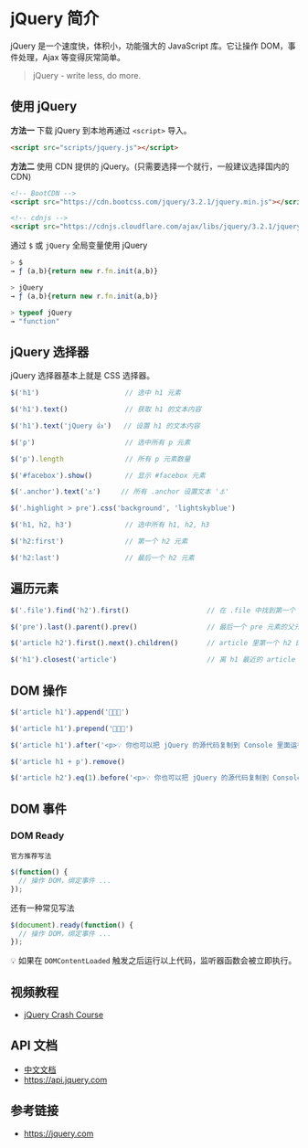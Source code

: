 # jQuery 简介

jQuery 是一个速度快，体积小，功能强大的 JavaScript 库。它让操作 DOM，事件处理，Ajax 等变得灰常简单。

> jQuery - write less, do more.

## 使用 jQuery
**方法一** 下载 jQuery 到本地再通过 `<script>` 导入。
```html
<script src="scripts/jquery.js"></script>
```
**方法二** 使用 CDN 提供的 jQuery。(只需要选择一个就行，一般建议选择国内的 CDN)
```html
<!-- BootCDN -->
<script src="https://cdn.bootcss.com/jquery/3.2.1/jquery.min.js"></script>

<!-- cdnjs -->
<script src="https://cdnjs.cloudflare.com/ajax/libs/jquery/3.2.1/jquery.min.js"></script>
```
通过 `$` 或 `jQuery` 全局变量使用 jQuery
```javascript
> $
→ ƒ (a,b){return new r.fn.init(a,b)}

> jQuery
→ ƒ (a,b){return new r.fn.init(a,b)}

> typeof jQuery
→ "function"
```

## jQuery 选择器
jQuery 选择器基本上就是 CSS 选择器。
```javascript 
$('h1')                     // 选中 h1 元素

$('h1').text()              // 获取 h1 的文本内容

$('h1').text('jQuery 👍')   // 设置 h1 的文本内容

$('p')                      // 选中所有 p 元素

$('p').length               // 所有 p 元素数量

$('#facebox').show()        // 显示 #facebox 元素

$('.anchor').text('⚓️')     // 所有 .anchor 设置文本 '⚓️'

$('.highlight > pre').css('background', 'lightskyblue')

$('h1, h2, h3')             // 选中所有 h1, h2, h3

$('h2:first')               // 第一个 h2 元素

$('h2:last')                // 最后一个 h2 元素
```

## 遍历元素
```javascript
$('.file').find('h2').first()                   // 在 .file 中找到第一个 h2 并获取其中文本内容

$('pre').last().parent().prev()                 // 最后一个 pre 元素的父元素的前一个元素

$('article h2').first().next().children()       // article 里第一个 h2 的下一个元素的子元素

$('h1').closest('article')                      // 离 h1 最近的 article 祖先元素
```

## DOM 操作
```javascript
$('article h1').append('🎈🎈🎈')

$('article h1').prepend('🎉🎉🎉')

$('article h1').after('<p>💡 你也可以把 jQuery 的源代码复制到 Console 里面运行，只是有点麻烦。</p>')

$('article h1 + p').remove()

$('article h2').eq(1).before('<p>💡 你也可以把 jQuery 的源代码复制到 Console 里面运行，只是有点麻烦。</p>')
```

## DOM 事件
### DOM Ready
`官方推荐写法`
```javascript
$(function() {
  // 操作 DOM，绑定事件 ...
});
```
还有一种常见写法
```javascript
$(document).ready(function() {
  // 操作 DOM，绑定事件 ...
});
```
💡 如果在 `DOMContentLoaded` 触发之后运行以上代码，监听器函数会被立即执行。

## 视频教程
* [jQuery Crash Course](https://www.youtube.com/playlist?list=PLillGF-RfqbYJVXBgZ_nA7FTAAEpp_IAc)

## API 文档
* [中文文档](http://www.jquery123.com)
* https://api.jquery.com

## 参考链接
* https://jquery.com
